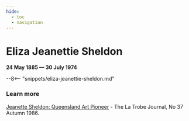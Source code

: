 ```yaml
---
hide:
  - toc
  - navigation 
---
```


# Eliza Jeanettie Sheldon

**24 May 1885 — 30 July 1974**

--8<-- "snippets/eliza-jeanettie-sheldon.md"

### Learn more 

[Jeanette Sheldon: Queensland Art Pioneer](http://www3.slv.vic.gov.au/latrobejournal/issue/latrobe-37/t1-g-t2.html#latrobe-37-010a) - The La Trobe Journal, No 37 Autumn 1986.
